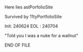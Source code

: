 Here lies astPorfolioSite

Survived by 11tyPortfolioSite

Init: 240624
EOL : 240704

"Told you I was a nuke for a wallnut"

END OF FILE
